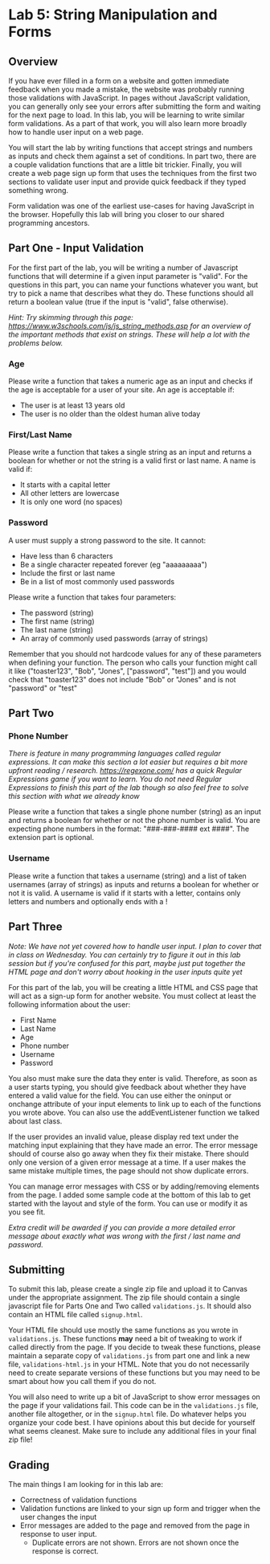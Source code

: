 # Lab 5: String Manipulation and Forms

## Overview

If you have ever filled in a form on a website and gotten immediate feedback when you made a mistake, the website was probably running those validations with JavaScript. In pages without JavaScript validation, you can generally only see your errors after submitting the form and waiting for the next page to load. In this lab, you will be learning to write similar form validations. As a part of that work, you will also learn more broadly how to handle user input on a web page. 

You will start the lab by writing functions that accept strings and numbers as inputs and check them against a set of conditions. In part two, there are a couple validation functions that are a little bit trickier. Finally, you will create a web page sign up form that uses the techniques from the first two sections to validate user input and provide quick feedback if they typed something wrong. 

Form validation was one of the earliest use-cases for having JavaScript in the browser. Hopefully this lab will bring you closer to our shared programming ancestors. 

## Part One - Input Validation

For the first part of the lab, you will be writing a number of Javascript functions that will determine if a given input parameter is "valid". For the questions in this part, you can name your functions whatever you want, but try to pick a name that describes what they do. These functions should all return a boolean value (true if the input is "valid", false otherwise).

*Hint: Try skimming through this page: https://www.w3schools.com/js/js_string_methods.asp for an overview of the important methods that exist on strings. These will help a lot with the problems below.* 

### Age

Please write a function that takes a numeric age as an input and checks if the age is acceptable for a user of your site. An age is acceptable if:
- The user is at least 13 years old
- The user is no older than the oldest human alive today

### First/Last Name

Please write a function that takes a single string as an input and returns a boolean for whether or not the string is a valid first or last name. A name is valid if:
- It starts with a capital letter
- All other letters are lowercase
- It is only one word (no spaces)

### Password

A user must supply a strong password to the site. It cannot:
- Have less than 6 characters
- Be a single character repeated forever (eg "aaaaaaaaa")
- Include the first or last name
- Be in a list of most commonly used passwords

Please write a function that takes four parameters:
- The password (string)
- The first name (string)
- The last name (string)
- An array of commonly used passwords (array of strings)

Remember that you should not hardcode values for any of these parameters when defining your function. The person who calls your function might call it like ("toaster123", "Bob", "Jones", ["password", "test"]) and you would check that "toaster123" does not include "Bob" or "Jones" and is not "password" or "test"

## Part Two

### Phone Number

*There is feature in many programming languages called regular expressions. It can make this section a lot easier but requires a bit more upfront reading / research. <https://regexone.com/> has a quick Regular Expressions game if you want to learn. You do not need Regular Expressions to finish this part of the lab though so also feel free to solve this section with what we already know*

Please write a function that takes a single phone number (string) as an input and returns a boolean for whether or not the phone number is valid. You are expecting phone numbers in the format: "###-###-#### ext ####". The extension part is optional.

### Username

Please write a function that takes a username (string) and a list of taken usernames (array of strings) as inputs and returns a boolean for whether or not it is valid. A username is valid if it starts with a letter, contains only letters and numbers and optionally ends with a !

## Part Three

*Note: We have not yet covered how to handle user input. I plan to cover that in class on Wednesday. You can certainly try to figure it out in this lab session but if you're confused for this part, maybe just put together the HTML page and don't worry about hooking in the user inputs quite yet*

For this part of the lab, you will be creating a little HTML and CSS page that will act as a sign-up form for another website. You must collect at least the following information about the user:
- First Name
- Last Name
- Age
- Phone number
- Username
- Password

You also must make sure the data they enter is valid. Therefore, as soon as a user starts typing, you should give feedback about whether they have entered a valid value for the field. You can use either the oninput or onchange attribute of your input elements to link up to each of the functions you wrote above. You can also use the addEventListener function we talked about last class.

If the user provides an invalid value, please display red text under the matching input explaining that they have made an error. The error message should of course also go away when they fix their mistake. There should only one version of a given error message at a time. If a user makes the same mistake multiple times, the page should not show duplicate errors.

You can manage error messages with CSS or by adding/removing elements from the page. I added some sample code at the bottom of this lab to get started with the layout and style of the form. You can use or modify it as you see fit.


*Extra credit will be awarded if you can provide a more detailed error message about exactly what was wrong with the first / last name and password.*

## Submitting

To submit this lab, please create a single zip file and upload it to Canvas under the appropriate assignment. The zip file should contain a single javascript file for Parts One and Two called `validations.js`. It should also contain an HTML file called `signup.html`. 

Your HTML file should use mostly the same functions as you wrote in `validations.js`. These functions **may** need a bit of tweaking to work if called directly from the page. If you decide to tweak these functions, please maintain a separate copy of `validations.js` from part one and link a new file, `validations-html.js` in your HTML. Note that you do not necessarily need to create separate versions of these functions but you may need to be smart about how you call them if you do not.

You will also need to write up a bit of JavaScript to show error messages on the page if your validations fail. This code can be in the `validations.js` file, another file altogether, or in the `signup.html` file. Do whatever helps you organize your code best. I have opinions about this but decide for yourself what seems cleanest. Make sure to include any additional files in your final zip file!

## Grading

The main things I am looking for in this lab are:

- Correctness of validation functions
- Validation functions are linked to your sign up form and trigger when the user changes the input
- Error messages are added to the page and removed from the page in response to user input.
  - Duplicate errors are not shown. Errors are not shown once the response is correct.
